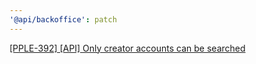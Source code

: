 ```yaml
---
'@api/backoffice': patch
---
```


[[PPLE-392] [API] Only creator accounts can be searched](https://linear.app/snts/issue/PPLE-392/api-only-creator-accounts-can-be-searched)
